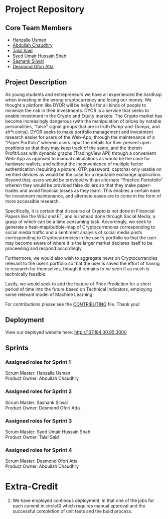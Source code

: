 # Project Repository

## Core Team Members

- [Hanzalla Usman](https://github.com/HanzallaUsman)
- [Abdullah Chaudhry](https://github.com/aqhra050)
- [Talal Said](https://github.com/talalsaid1)
- [Syed Umair Hussain Shah](https://github.com/Umairshah99)
- [Sashank Silwal](https://github.com/sashanksilwal)
- [Desmond Ofori Atta](https://github.com/Des-cloud)

## Project Description

As young students and entrepreneurs we have all experienced the hardhsip when investing in the wrong cryptocurrency and losing our money. We thought a platform like DYOR will be helpful for all kinds of people to minimize the risk in their investments. DYOR is a service that seeks to enable investment in the Crypto and Equity markets. The Crypto market has become increasingly dangerous (with the manipulation of prices by notable personalities, “false” signal groups that are in truth Pump-and-Dumps, and sh\*t coins). DYOR seeks to make portfolio management and investment research easier for users of the Web-App, through the maintenance of a “Paper Portfolio” wherein users input the details for their present open positions so that they may keep track of the same, and the therein Profit/Loss with dynamic graphs (TradingView API) through a convenient Web-App as opposed to manual calculations as would be the case for hardware wallets, and without the inconvenience of multiple factor authentication (requiring a picture, OTP, password, captcha) only usable on verified devices as would be the case for a reputable exchange application. Beyond that, users would be provided with an alternate “Practice Portofolio” wherein they would be provided false dollars so that they make paper-trades and avoid financial losses as they learn. This enables a certain ease for investment maintenance, and alternate eases are to come in the form of more accessible research.

Specifically, it is certain that discourse of Crypto is not done in Financial Papers like the WSJ and ET, and is instead done through Social Media, a grasp of which can be a time consuming task. Accordingly, we seek to generate a heat-map/bubble-map of Cryptocurrencies corresponding to social media traffic and a sentiment analysis of social media posts corresponding to Cryptocurrencies in the user’s portfolio so that the user may become aware of where it is the larger market declares itself to be proceeding and respond accordingly.

Furthermore, we would also wish to aggregate news on Cryptocurrencies relevant to the user’s portfolio so that the user is saved the effort of having to research for themselves, though it remains to be seen if as much is technically feasible.

Lastly, we would seek to add the feature of Price Prediction for a short period of time into the future based on Technical Indicators, employing some relevant model of Machine Learning.

For contributions please see the [CONTRIBUTING](https://github.com/software-students-fall2021/project-setup-dyor/blob/master/CONTRIBUTING.md) file. Thank you!

## Deployment

View our deployed website here: http://137.184.30.95:3000

## Sprints

### Assigned roles for Sprint 1

Scrum Master: Hanzalla Usman <br>
Product Owner: Abdullah Chaudhry

### Assigned roles for Sprint 2

Scrum Master: Sashank Silwal <br>
Product Owner: Desmond Ofori Atta

### Assigned roles for Sprint 3

Scrum Master: Syed Umair Hussain Shah <br>
Product Owner: Talal Said

### Assigned roles for Sprint 4

Scrum Master: Desmond Ofori Atta <br>
Product Owner: Abdullah Chaudhry

# Extra-Credit 

1. We have employed continous deployment, in that one of the jobs for each commit in circleCI which requires manual approval and the successful completion of unit tests and the build process. 

